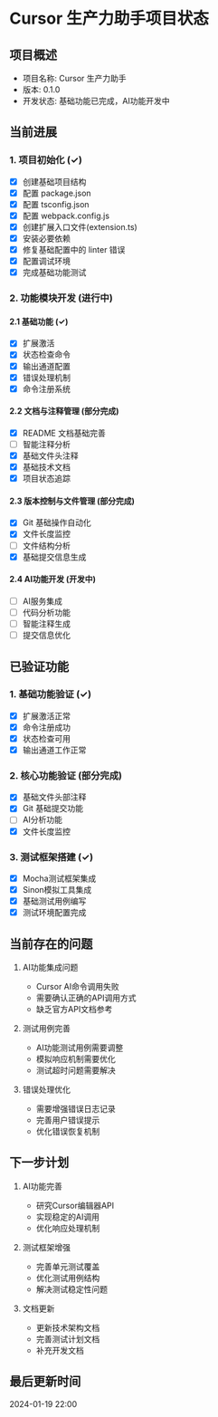 # Cursor 生产力助手项目状态

## 项目概述

- 项目名称: Cursor 生产力助手
- 版本: 0.1.0
- 开发状态: 基础功能已完成，AI功能开发中

## 当前进展

### 1. 项目初始化 (✓)

- [x] 创建基础项目结构
- [x] 配置 package.json
- [x] 配置 tsconfig.json
- [x] 配置 webpack.config.js
- [x] 创建扩展入口文件(extension.ts)
- [x] 安装必要依赖
- [x] 修复基础配置中的 linter 错误
- [x] 配置调试环境
- [x] 完成基础功能测试

### 2. 功能模块开发 (进行中)

#### 2.1 基础功能 (✓)

- [x] 扩展激活
- [x] 状态检查命令
- [x] 输出通道配置
- [x] 错误处理机制
- [x] 命令注册系统

#### 2.2 文档与注释管理 (部分完成)

- [x] README 文档基础完善
- [ ] 智能注释分析
- [x] 基础文件头注释
- [x] 基础技术文档
- [x] 项目状态追踪

#### 2.3 版本控制与文件管理 (部分完成)

- [x] Git 基础操作自动化
- [x] 文件长度监控
- [ ] 文件结构分析
- [x] 基础提交信息生成

#### 2.4 AI功能开发 (开发中)

- [ ] AI服务集成
- [ ] 代码分析功能
- [ ] 智能注释生成
- [ ] 提交信息优化

## 已验证功能

### 1. 基础功能验证 (✓)

- [x] 扩展激活正常
- [x] 命令注册成功
- [x] 状态检查可用
- [x] 输出通道工作正常

### 2. 核心功能验证 (部分完成)

- [x] 基础文件头部注释
- [x] Git 基础提交功能
- [ ] AI分析功能
- [x] 文件长度监控

### 3. 测试框架搭建 (✓)

- [x] Mocha测试框架集成
- [x] Sinon模拟工具集成
- [x] 基础测试用例编写
- [x] 测试环境配置完成

## 当前存在的问题

1. AI功能集成问题
   - Cursor AI命令调用失败
   - 需要确认正确的API调用方式
   - 缺乏官方API文档参考

2. 测试用例完善
   - AI功能测试用例需要调整
   - 模拟响应机制需要优化
   - 测试超时问题需要解决

3. 错误处理优化
   - 需要增强错误日志记录
   - 完善用户错误提示
   - 优化错误恢复机制

## 下一步计划

1. AI功能完善
   - 研究Cursor编辑器API
   - 实现稳定的AI调用
   - 优化响应处理机制

2. 测试框架增强
   - 完善单元测试覆盖
   - 优化测试用例结构
   - 解决测试稳定性问题

3. 文档更新
   - 更新技术架构文档
   - 完善测试计划文档
   - 补充开发文档

## 最后更新时间

2024-01-19 22:00
